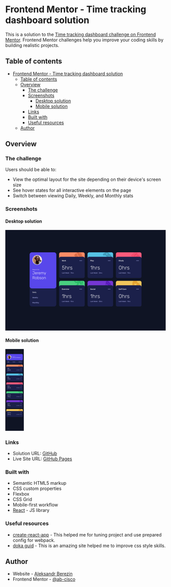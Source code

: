 # Frontend Mentor - Time tracking dashboard solution

This is a solution to the [Time tracking dashboard challenge on Frontend Mentor](https://www.frontendmentor.io/challenges/time-tracking-dashboard-UIQ7167Jw). Frontend Mentor challenges help you improve your coding skills by building realistic projects.

## Table of contents

- [Frontend Mentor - Time tracking dashboard solution](#frontend-mentor---time-tracking-dashboard-solution)
  - [Table of contents](#table-of-contents)
  - [Overview](#overview)
    - [The challenge](#the-challenge)
    - [Screenshots](#screenshots)
      - [Desktop solution](#desktop-solution)
      - [Mobile solution](#mobile-solution)
    - [Links](#links)
    - [Built with](#built-with)
    - [Useful resources](#useful-resources)
  - [Author](#author)

## Overview

### The challenge

Users should be able to:

-   View the optimal layout for the site depending on their device's screen size
-   See hover states for all interactive elements on the page
-   Switch between viewing Daily, Weekly, and Monthly stats

### Screenshots

#### Desktop solution

![Desktop](./desktop.png)

#### Mobile solution

<img src="./mobile.png" alt="Mobile" style="zoom: 25%;" />

### Links

-   Solution URL: [GitHub](https://github.com/ab-cisco/frontend-mentor-time-tracking)
-   Live Site URL: [GitHub Pages](https://ab-cisco.github.io/frontend-mentor-time-tracking/)

### Built with

-   Semantic HTML5 markup
-   CSS custom properties
-   Flexbox
-   CSS Grid
-   Mobile-first workflow
-   [React](https://reactjs.org/) - JS library

### Useful resources

-   [create-react-app](https://create-react-app.dev/docs/getting-started) - This helped me for tuning project and use prepared config for webpack.
-   [doka guid](https://doka.guide/) - This is an amazing site helped me to improve css style skills.

## Author

-   Website - [Aleksandr Berezin](https://github.com/ab-cisco)
-   Frontend Mentor - [@ab-cisco](https://www.frontendmentor.io/profile/ab-cisco)
